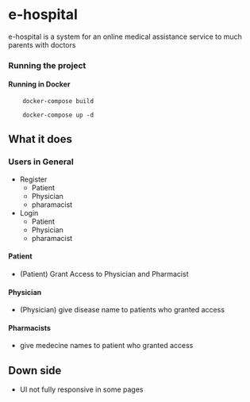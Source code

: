 # e-hospital

e-hospital is a system for an online medical assistance service to much parents with doctors

### Running the project

#### Running in Docker

```
    docker-compose build
```

```
    docker-compose up -d
```

## What it does
### Users in General
 - Register
    - Patient
    - Physician
    - pharamacist
- Login
    - Patient
    - Physician
    - pharamacist
#### Patient
- (Patient) Grant Access to Physician and Pharmacist
#### Physician
- (Physician) give disease name to patients who granted access
#### Pharmacists
- give medecine names to patient who granted access

## Down side
 - UI not fully responsive in some pages